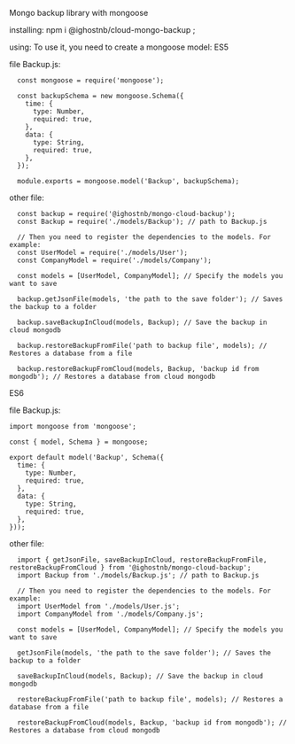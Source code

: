 Mongo backup library with mongoose

installing: 
  npm i @ighostnb/cloud-mongo-backup ;
  
using:
  To use it, you need to create a mongoose model:
ES5
    
file Backup.js: 
    
      const mongoose = require('mongoose');

      const backupSchema = new mongoose.Schema({
        time: {
          type: Number,
          required: true,
        },
        data: {
          type: String,
          required: true,
        },
      });

      module.exports = mongoose.model('Backup', backupSchema);

other file: 
      
      const backup = require('@ighostnb/mongo-cloud-backup');
      const Backup = require('./models/Backup'); // path to Backup.js
      
      // Then you need to register the dependencies to the models. For example:
      const UserModel = require('./models/User');
      const CompanyModel = require('./models/Company');
      
      const models = [UserModel, CompanyModel]; // Specify the models you want to save
      
      backup.getJsonFile(models, 'the path to the save folder'); // Saves the backup to a folder
      
      backup.saveBackupInCloud(models, Backup); // Save the backup in cloud mongodb
      
      backup.restoreBackupFromFile('path to backup file', models); // Restores a database from a file
      
      backup.restoreBackupFromCloud(models, Backup, 'backup id from mongodb'); // Restores a database from cloud mongodb
      
ES6
    
file Backup.js:
    
    import mongoose from 'mongoose';
    
    const { model, Schema } = mongoose;
    
    export default model('Backup', Schema({
      time: {
        type: Number,
        required: true,
      },
      data: {
        type: String,
        required: true,
      },
    }));
    
other file: 
      
      import { getJsonFile, saveBackupInCloud, restoreBackupFromFile, restoreBackupFromCloud } from '@ighostnb/mongo-cloud-backup';
      import Backup from './models/Backup.js'; // path to Backup.js
      
      // Then you need to register the dependencies to the models. For example:
      import UserModel from './models/User.js';
      import CompanyModel from './models/Company.js';
      
      const models = [UserModel, CompanyModel]; // Specify the models you want to save
      
      getJsonFile(models, 'the path to the save folder'); // Saves the backup to a folder
      
      saveBackupInCloud(models, Backup); // Save the backup in cloud mongodb
      
      restoreBackupFromFile('path to backup file', models); // Restores a database from a file
      
      restoreBackupFromCloud(models, Backup, 'backup id from mongodb'); // Restores a database from cloud mongodb
